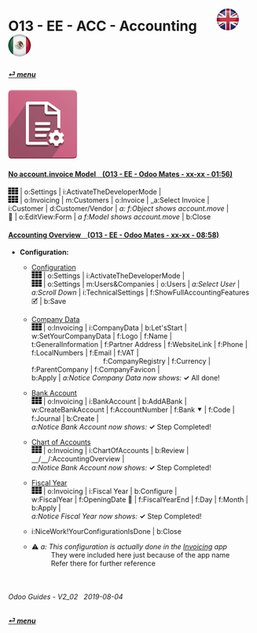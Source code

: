 # O13 - EE - ACC - Accounting &nbsp;&nbsp;&nbsp;&nbsp; [![en-uk](/doc/img/en-uk_flag_button_small.png)](/en-uk/o13/ee/acc/en-uk-o13-ee-acc-accounting-guides.md) [ ![es-mx](/doc/img/es-mx_flag_button_small.png)](/es-mx/o13/ee/acc/es-mx-o13-ee-acc-accounting-guides.md)
#### [_&#x23CE; menu_](/en-uk/o13/ee/en-uk-o13-ee-guides-menu.md)  
### ![acc](/doc/img/account_accountant.png)

#### [No account.invoice Model &nbsp;&nbsp; (O13 - EE - Odoo Mates - xx-xx - 01:56)](https://youtube.com/embed/Ap7IPh23rsQ?autoplay=1&start=6&end=60&rel=0)
![apps](/doc/img/apps.png) | o:Settings | i:ActivateTheDeveloperMode |  
![apps](/doc/img/apps.png) | o:Invoicing | m:Customers | o:Invoice | _a:Select Invoice |  
i:Customer | d:Customer/Vendor | _a: f:Object shows account.move_ |  
&#x1F41E; | o:EditView:Form | _a f:Model shows account.move_ | b:Close  

#### [Accounting Overview &nbsp;&nbsp; (O13 - EE - Odoo Mates - xx-xx - 08:58)](https://youtube.com/embed/hA6KSbR7YVI?autoplay=1&start=6&end=58&rel=0&nocount)
[***Sync***]: # (o13-ee-inv-invoicing-guides)  

- **Configuration:**
  - [Configuration](https://youtube.com/embed/hA6KSbR7YVI?autoplay=1&start=6&end=54&rel=0)  
    ![apps](/doc/img/apps.png) | o:Settings | i:ActivateTheDeveloperMode |  
    ![apps](/doc/img/apps.png) | o:Settings | m:Users&Companies | o:Users | _a:Select User_ |  
    _a:Scroll Down_ | i:TechnicalSettings | f:ShowFullAccountingFeatures &#x1F5F9; | b:Save  

  - [Company Data](https://youtube.com/embed/hA6KSbR7YVI?autoplay=1&start=55&end=79&rel=0)  
    ![apps](/doc/img/apps.png) | o:Invoicing | i:CompanyData | b:Let'sStart |  
    w:SetYourCompanyData | f:Logo | f:Name |  
    t:GeneralInformation | f:Partner Address | f:WebsiteLink | f:Phone | f:LocalNumbers | f:Email | f:VAT |  
    &nbsp;&nbsp;&nbsp;&nbsp;&nbsp;&nbsp;&nbsp;&nbsp;&nbsp;&nbsp;&nbsp;&nbsp;&nbsp;&nbsp;&nbsp;&nbsp;&nbsp;
    &nbsp;&nbsp;&nbsp;&nbsp;&nbsp;&nbsp;&nbsp;&nbsp;&nbsp;&nbsp;&nbsp;&nbsp;&nbsp;&nbsp;&nbsp;&nbsp;&nbsp;&nbsp;
    f:CompanyRegistry | f:Currency | f:ParentCompany | f:CompanyFavicon |  
    b:Apply | _a:Notice Company Data now shows:_ **&#x2713;** All done!  

  - [Bank Account](https://youtube.com/embed/hA6KSbR7YVI?autoplay=1&start=80&end=92&rel=0)  
    ![apps](/doc/img/apps.png) | o:Invoicing | i:BankAccount | b:AddABank |  
    w:CreateBankAccount | f:AccountNumber | f:Bank &#x2BC6; | f:Code | f:Journal | b:Create |  
    _a:Notice Bank Account now shows:_ **&#x2713;** Step Completed!  

  - [Chart of Accounts](https://youtube.com/embed/hA6KSbR7YVI?autoplay=1&start=93&end=100&rel=0)  
    ![apps](/doc/img/apps.png) | o:Invoicing | i:ChartOfAccounts | b:Review |  
    &#x23BD;/&#x23BD;/:AccountingOverview |  
    _a:Notice Bank Account now shows:_ **&#x2713;** Step Completed!  

  - [Fiscal Year](https://youtube.com/embed/hA6KSbR7YVI?autoplay=1&start=100&end=108&rel=0)  
    ![apps](/doc/img/apps.png) | o:Invoicing | i:Fiscal Year | b:Configure |  
    w:FiscalYear | f:OpeningDate &#x1F4C5; | f:FiscalYearEnd | f:Day | f:Month | b:Apply |  
    _a:Notice Fiscal Year now shows:_ **&#x2713;** Step Completed!  
  
  - i:NiceWork!YourConfigurationIsDone | b:Close

  - &#x26A0; _a: This configuration is actually done in the [Invoicing](/en-uk/o13/ee/inv/en-uk-o13-ee-inv-invoicing-guides.md#accounting-overview--o13---ee---odoo-mates---xx-xx---0858) app_  
    &nbsp;&nbsp;&nbsp;&nbsp;&nbsp;&nbsp;&nbsp;&nbsp;&nbsp;&nbsp;They were included here just because of the app name  
    &nbsp;&nbsp;&nbsp;&nbsp;&nbsp;&nbsp;&nbsp;&nbsp;&nbsp;&nbsp;Refer there for further reference  


<br>

###### Odoo Guides - V2_02 &nbsp; 2019-08-04  
**[_&#x23CE; menu_](/en-uk/o13/ee/en-uk-o13-ee-guides-menu.md)**  

